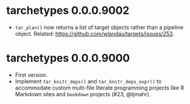 # tarchetypes 0.0.0.9002

* `tar_plan()` now returns a list of target objects rather than a pipeline object. Related: <https://github.com/wlandau/targets/issues/253>.

# tarchetypes 0.0.0.9000

* First version.
* Implement `tar_knitr_deps()` and `tar_knitr_deps_expr()` to accommodate custom multi-file literate programming projects like R Markdown sites and `bookdown` projects (#23, @tjmahr).
